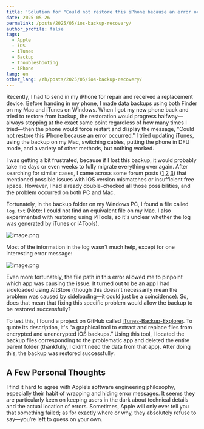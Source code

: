 ```yaml
---
title: 'Solution for "Could not restore this iPhone because an error occurred" When Restoring iOS from Mac/iTunes Backup'
date: 2025-05-26
permalink: /posts/2025/05/ios-backup-recovery/
author_profile: false
tags:
  - Apple
  - iOS
  - iTunes
  - Backup
  - Troubleshooting
  - iPhone
lang: en
other_lang: /zh/posts/2025/05/ios-backup-recovery/
---
```

Recently, I had to send in my iPhone for repair and received a replacement device. Before handing in my phone, I made data backups using both Finder on my Mac and iTunes on Windows. When I got my new phone back and tried to restore from backup, the restoration would progress halfway—always stopping at the exact same point regardless of how many times I tried—then the phone would force restart and display the message, "Could not restore this iPhone because an error occurred." I tried updating iTunes, using the backup on my Mac, switching cables, putting the phone in DFU mode, and a variety of other methods, but nothing worked.

I was getting a bit frustrated, because if I lost this backup, it would probably take me days or even weeks to fully migrate everything over again. After searching for similar cases, I came across some forum posts ([1](https://www.reddit.com/r/iphonehelp/comments/7188lt/iitunes_could_not_restore_this_iphone_because_an/) [2](https://discussions.apple.com/thread/254114947?sortBy=rank) [3](https://support.apple.com/en-us/108308)) that mentioned possible issues with iOS version mismatches or insufficient free space. However, I had already double-checked all those possibilities, and the problem occurred on both PC and Mac.

Fortunately, in the backup folder on my Windows PC, I found a file called `log.txt` (Note: I could not find an equivalent file on my Mac. I also experimented with restoring using i4Tools, so it's unclear whether the log was generated by iTunes or i4Tools).

![image.png](https://i.tsk.im/file/4X2KUTER.png)

Most of the information in the log wasn't much help, except for one interesting error message:

![image.png](https://i.tsk.im/file/TvmugLT9.png)

Even more fortunately, the file path in this error allowed me to pinpoint which app was causing the issue. It turned out to be an app I had sideloaded using AltStore (though this doesn't necessarily mean the problem was caused by sideloading—it could just be a coincidence). So, does that mean that fixing this specific problem would allow the backup to be restored successfully?

To test this, I found a project on GitHub called [iTunes-Backup-Explorer](https://github.com/MaxiHuHe04/iTunes-Backup-Explorer). To quote its description, it's “a graphical tool to extract and replace files from encrypted and unencrypted iOS backups.” Using this tool, I located the backup files corresponding to the problematic app and deleted the entire parent folder (thankfully, I didn’t need the data from that app). After doing this, the backup was restored successfully.

## A Few Personal Thoughts

I find it hard to agree with Apple’s software engineering philosophy, especially their habit of wrapping and hiding error messages. It seems they are particularly keen on keeping users in the dark about technical details and the actual location of errors. Sometimes, Apple will only ever tell you that something failed; as for exactly where or why, they absolutely refuse to say—you’re left to guess on your own.